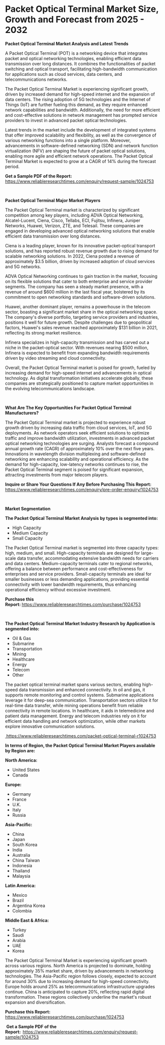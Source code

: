 <p><h1>Packet Optical Terminal Market Size, Growth and Forecast from 2025 - 2032</h1></p><p><strong>Packet Optical Terminal Market Analysis and Latest Trends</strong></p>
<p><p>A Packet Optical Terminal (POT) is a networking device that integrates packet and optical networking technologies, enabling efficient data transmission over long distances. It combines the functionalities of packet switching and optical transport, facilitating high-bandwidth communication for applications such as cloud services, data centers, and telecommunications networks.</p><p>The Packet Optical Terminal Market is experiencing significant growth, driven by increased demand for high-speed internet and the expansion of data centers. The rising adoption of 5G technologies and the Internet of Things (IoT) are further fueling this demand, as they require enhanced network capabilities and bandwidth. Additionally, the need for more efficient and cost-effective solutions in network management has prompted service providers to invest in advanced packet optical technologies.</p><p>Latest trends in the market include the development of integrated systems that offer improved scalability and flexibility, as well as the convergence of various networking functions into a single platform. Moreover, advancements in software-defined networking (SDN) and network function virtualization (NFV) are shaping the future of packet optical solutions, enabling more agile and efficient network operations. The Packet Optical Terminal Market is expected to grow at a CAGR of 14% during the forecast period.</p></p>
<p><strong>Get a Sample PDF of the Report:&nbsp;</strong> <a href="https://www.reliableresearchtimes.com/enquiry/request-sample/1024753?utm_campaign=2757&utm_medium=2&utm_source=Github&utm_content=ia&utm_term=18042025&utm_id=packet-optical-terminal">https://www.reliableresearchtimes.com/enquiry/request-sample/1024753</a></p>
<p>&nbsp;</p>
<p><strong>Packet Optical Terminal Major Market Players</strong></p>
<p><p>The Packet Optical Terminal market is characterized by significant competition among key players, including ADVA Optical Networking, Alcatel-Lucent, Ciena, Cisco, Tellabs, ECI, Fujitsu, Infinera, Juniper Networks, Huawei, Verizon, ZTE, and Telesail. These companies are engaged in developing advanced optical networking solutions that enable efficient data transmission over long distances.</p><p>Ciena is a leading player, known for its innovative packet-optical transport solutions, and has reported robust revenue growth due to rising demand for scalable networking solutions. In 2022, Ciena posted a revenue of approximately $3.5 billion, driven by increased adoption of cloud services and 5G networks.</p><p>ADVA Optical Networking continues to gain traction in the market, focusing on its flexible solutions that cater to both enterprise and service provider segments. The company has seen a steady market presence, with a revenue of around $600 million in the last fiscal year, bolstered by its commitment to open networking standards and software-driven solutions.</p><p>Huawei, another dominant player, remains a powerhouse in the telecom sector, boasting a significant market share in the optical networking space. The company's diverse portfolio, targeting service providers and industries, positions it well for future growth. Despite challenges due to geopolitical factors, Huawei's sales revenue reached approximately $131 billion in 2021, reflecting its strong market resilience.</p><p>Infinera specializes in high-capacity transmission and has carved out a niche in the packet-optical sector. With revenues nearing $500 million, Infinera is expected to benefit from expanding bandwidth requirements driven by video streaming and cloud connectivity.</p><p>Overall, the Packet Optical Terminal market is poised for growth, fueled by increasing demand for high-speed internet and advancements in optical technology. As digital transformation initiatives accelerate globally, these companies are strategically positioned to capture market opportunities in the evolving telecommunications landscape.</p></p>
<p>&nbsp;</p>
<p><strong>What Are The Key Opportunities For Packet Optical Terminal Manufacturers?</strong></p>
<p><p>The Packet Optical Terminal market is projected to experience robust growth driven by increasing data traffic from cloud services, IoT, and 5G deployments. As network operators seek efficient solutions to optimize traffic and improve bandwidth utilization, investments in advanced packet optical networking technologies are surging. Analysts forecast a compound annual growth rate (CAGR) of approximately 10% over the next five years. Innovations in wavelength division multiplexing and software-defined networking are enhancing scalability and operational efficiency. As the demand for high-capacity, low-latency networks continues to rise, the Packet Optical Terminal segment is poised for significant expansion, attracting investments from major telecom players.</p></p>
<p><strong>Inquire or Share Your Questions If Any Before Purchasing This Report:</strong> <a href="https://www.reliableresearchtimes.com/enquiry/pre-order-enquiry/1024753?utm_campaign=2757&utm_medium=2&utm_source=Github&utm_content=ia&utm_term=18042025&utm_id=packet-optical-terminal">https://www.reliableresearchtimes.com/enquiry/pre-order-enquiry/1024753</a></p>
<p>&nbsp;</p>
<p><strong>Market Segmentation</strong></p>
<p><strong>The Packet Optical Terminal Market Analysis by types is segmented into:</strong></p>
<p><ul><li>High Capacity</li><li>Medium Capacity</li><li>Small Capacity</li></ul></p>
<p><p>The Packet Optical Terminal market is segmented into three capacity types: high, medium, and small. High-capacity terminals are designed for large-scale data transfer, accommodating extensive bandwidth needs for carriers and data centers. Medium-capacity terminals cater to regional networks, offering a balance between performance and cost-effectiveness for enterprises and service providers. Small-capacity terminals are ideal for smaller businesses or less demanding applications, providing essential connectivity with lower bandwidth requirements, thus enhancing operational efficiency without excessive investment.</p></p>
<p><strong>Purchase this Report:&nbsp;</strong><a href="https://www.reliableresearchtimes.com/purchase/1024753?utm_campaign=2757&utm_medium=2&utm_source=Github&utm_content=ia&utm_term=18042025&utm_id=packet-optical-terminal">https://www.reliableresearchtimes.com/purchase/1024753</a></p>
<p>&nbsp;</p>
<p><strong>The Packet Optical Terminal Market Industry Research by Application is segmented into:</strong></p>
<p><ul><li>Oil & Gas</li><li>Submarine</li><li>Transportation</li><li>Mining</li><li>Healthcare</li><li>Energy</li><li>Telecom</li><li>Other</li></ul></p>
<p><p>The packet optical terminal market spans various sectors, enabling high-speed data transmission and enhanced connectivity. In oil and gas, it supports remote monitoring and control systems. Submarine applications leverage it for deep-sea communication. Transportation sectors utilize it for real-time data transfer, while mining operations benefit from reliable connectivity in remote locations. In healthcare, it aids in telemedicine and patient data management. Energy and telecom industries rely on it for efficient data handling and network optimization, while other markets explore innovative communication solutions.</p></p>
<p><a href="https://www.reliableresearchtimes.com/packet-optical-terminal-r1024753?utm_campaign=2757&utm_medium=2&utm_source=Github&utm_content=ia&utm_term=18042025&utm_id=packet-optical-terminal">&nbsp;https://www.reliableresearchtimes.com/packet-optical-terminal-r1024753</a></p>
<p><strong>In terms of Region, the Packet Optical Terminal Market Players available by Region are:</strong></p>
<p>
    <p> <strong> North America: </strong>
        <ul>
            <li>United States</li>
            <li>Canada</li>
        </ul>
        </p> 
    <p> <strong> Europe: </strong>
        <ul>
            <li>Germany</li>
            <li>France</li>
            <li>U.K.</li>
            <li>Italy</li>
            <li>Russia</li>
        </ul>
        </p> 
    <p> <strong> Asia-Pacific: </strong>
        <ul>
            <li>China</li>
            <li>Japan</li>
            <li>South Korea</li>
            <li>India</li>
            <li>Australia</li>
            <li>China Taiwan</li>
            <li>Indonesia</li>
            <li>Thailand</li>
            <li>Malaysia</li>
        </ul>
        </p> 
    <p> <strong> Latin America: </strong>
        <ul>
            <li>Mexico</li>
            <li>Brazil</li>
            <li>Argentina Korea</li>
            <li>Colombia</li>
        </ul>
        </p> 
    <p> <strong> Middle East & Africa: </strong>
        <ul>
            <li>Turkey</li>
            <li>Saudi</li>
            <li>Arabia</li>
            <li>UAE</li>
            <li>Korea</li>
        </ul>
    </p>
    </p>
<p><p>The Packet Optical Terminal Market is experiencing significant growth across various regions. North America is projected to dominate, holding approximately 35% market share, driven by advancements in networking technologies. The Asia-Pacific region follows closely, expected to account for around 30% due to increasing demand for high-speed connectivity. Europe holds around 25% as telecommunications infrastructure upgrades continue. China is anticipated to capture 20%, reflecting rapid digital transformation. These regions collectively underline the market's robust expansion and diversification.</p></p>
<p><strong>Purchase this Report: </strong><a href="https://www.reliableresearchtimes.com/purchase/1024753?utm_campaign=2757&utm_medium=2&utm_source=Github&utm_content=ia&utm_term=18042025&utm_id=packet-optical-terminal">https://www.reliableresearchtimes.com/purchase/1024753</a></p>
<p>&nbsp;<strong>Get a Sample PDF of the Report:&nbsp;&nbsp;</strong><a href="https://www.reliableresearchtimes.com/enquiry/request-sample/1024753?utm_campaign=2757&utm_medium=2&utm_source=Github&utm_content=ia&utm_term=18042025&utm_id=packet-optical-terminal">https://www.reliableresearchtimes.com/enquiry/request-sample/1024753</a></p>
<p><strong></strong></p>
<p><p></p><p></p><p></p></p>